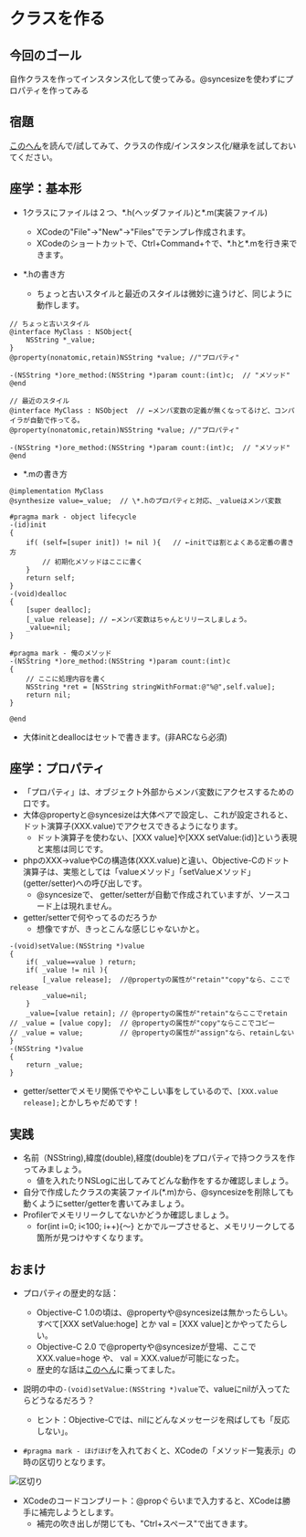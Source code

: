 クラスを作る
====

今回のゴール
----
自作クラスを作ってインスタンス化して使ってみる。@syncesizeを使わずにプロパティを作ってみる

宿題
----
[このへん](http://libro.tuyano.com/index3?id=542006)を読んで/試してみて、クラスの作成/インスタンス化/継承を試しておいてください。

座学：基本形
----
* 1クラスにファイルは２つ、\*.h(ヘッダファイル)と\*.m(実装ファイル)
	*	XCodeの"File"→"New"→"Files"でテンプレ作成されます。
	* XCodeのショートカットで、Ctrl+Command+↑で、\*.hと\*.mを行き来できます。

* *.hの書き方
	* ちょっと古いスタイルと最近のスタイルは微妙に違うけど、同じように動作します。

```
// ちょっと古いスタイル
@interface MyClass : NSObject{
    NSString *_value;
}
@property(nonatomic,retain)NSString *value; //"プロパティ"

-(NSString *)ore_method:(NSString *)param count:(int)c;  // "メソッド"
@end

// 最近のスタイル
@interface MyClass : NSObject  // ←メンバ変数の定義が無くなってるけど、コンパイラが自動で作ってる。
@property(nonatomic,retain)NSString *value; //"プロパティ"

-(NSString *)ore_method:(NSString *)param count:(int)c;  // "メソッド"
@end

```

* \*.mの書き方

```
@implementation MyClass
@synthesize value=_value;  // \*.hのプロパティと対応、_valueはメンバ変数

#pragma mark - object lifecycle
-(id)init
{
    if( (self=[super init]) != nil ){   // ←initでは割とよくある定番の書き方
        // 初期化メソッドはここに書く
    }
    return self;
}
-(void)dealloc
{
    [super dealloc];
    [_value release]; // ←メンバ変数はちゃんとリリースしましょう。
    _value=nil;
}

#pragma mark - 俺のメソッド
-(NSString *)ore_method:(NSString *)param count:(int)c
{
    // ここに処理内容を書く
    NSString *ret = [NSString stringWithFormat:@"%@",self.value];
    return nil;
}

@end

```

* 大体initとdeallocはセットで書きます。(非ARCなら必須)


座学：プロパティ
----
* 「プロパティ」は、オブジェクト外部からメンバ変数にアクセスするための口です。
* 大体@propertyと@syncesizeは大体ペアで設定し、これが設定されると、ドット演算子(XXX.value)でアクセスできるようになります。
	* ドット演算子を使わない、[XXX value]や[XXX setValue:(id)]という表現と実態は同じです。
* phpのXXX->valueやCの構造体(XXX.value)と違い、Objective-Cのドット演算子は、実態としては「valueメソッド」「setValueメソッド」(getter/setter)への呼び出しです。
	* @syncesizeで、 getter/setterが自動で作成されていますが、ソースコード上は現れません。
* getter/setterで何やってるのだろうか
	* 想像ですが、きっとこんな感じじゃないかと。
	
```
-(void)setValue:(NSString *)value
{
	if( _value==value ) return;
	if( _value != nil ){
		[_value release];  //@propertyの属性が"retain""copy"なら、ここでrelease
		_value=nil;
	}
	_value=[value retain]; // @propertyの属性が"retain"ならここでretain
// _value = [value copy];  // @propertyの属性が"copy"ならここでコピー
// _value = value;         // @propertyの属性が"assign"なら、retainしない
}
-(NSString *)value
{
	return _value;
}
``` 
* getter/setterでメモリ関係でややこしい事をしているので、```[XXX.value release];```とかしちゃだめです！

実践
----
* 名前（NSString),緯度(double),経度(double)をプロパティで持つクラスを作ってみましょう。
	* 	値を入れたりNSLogに出してみてどんな動作をするか確認しましょう。
* 自分で作成したクラスの実装ファイル(*.m)から、@syncesizeを削除しても動くようにsetter/getterを書いてみましょう。
* Profilerでメモリリークしてないかどうか確認しましょう。
	* for(int i=0; i<100; i++){〜} とかでループさせると、メモリリークしてる箇所が見つけやすくなります。

おまけ
----
* プロパティの歴史的な話：
	* Objective-C 1.0の頃は、@propertyや@syncesizeは無かったらしい。すべて[XXX setValue:hoge] とか val = [XXX value]とかやってたらしい。
	* Objective-C 2.0 で@propertyや@syncesizeが登場、ここで XXX.value=hoge や、 val = XXX.valueが可能になった。
	* 歴史的な話は[このへん](http://news.mynavi.jp/column/objc/101/index.html)に乗ってました。

* 説明の中の```-(void)setValue:(NSString *)value```で、valueにnilが入ってたらどうなるだろう？
	* ヒント：Objective-Cでは、nilにどんなメッセージを飛ばしても「反応しない」。

* ``#pragma mark - ほげほげ``を入れておくと、XCodeの「メソッド一覧表示」の時の区切りとなります。

![区切り](https://img.skitch.com/20120823-bymw61e31qexdmd994d161fiwq.jpg)

* XCodeのコードコンプリート：@propぐらいまで入力すると、XCodeは勝手に補完しようとします。
	* 補完の吹き出しが閉じても、"Ctrl+スペース"で出てきます。
		
